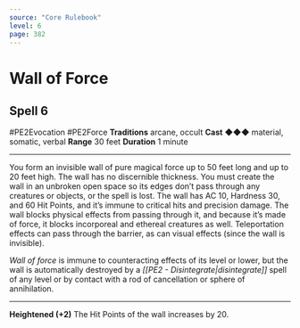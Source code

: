 ```yaml
---
source: "Core Rulebook"
level: 6
page: 382
---
```


# Wall of Force
## Spell 6
#PE2Evocation #PE2Force 
**Traditions** arcane, occult
**Cast** ◆◆◆ material, somatic, verbal
**Range** 30 feet
**Duration** 1 minute

-----
You form an invisible wall of pure magical force up to 50 feet long and up to 20 feet high. The wall has no discernible thickness. You must create the wall in an unbroken open space so its edges don’t pass through any creatures or objects, or the spell is lost. The wall has AC 10, Hardness 30, and 60 Hit Points, and it’s immune to critical hits and precision damage. The wall blocks physical effects from passing through it, and because it’s made of force, it blocks incorporeal and ethereal creatures as well. Teleportation effects can pass through the barrier, as can visual effects (since the wall is invisible).

*Wall of force* is immune to counteracting effects of its level or lower, but the wall is automatically destroyed by a *[[PE2 - Disintegrate|disintegrate]]* spell of any level or by contact with a rod of cancellation or sphere of annihilation.  

---
**Heightened (+2)** The Hit Points of the wall increases by 20.